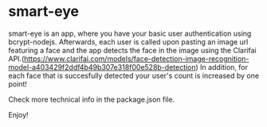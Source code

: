# smart-eye
smart-eye is an app, where you have your basic user authentication using bcrypt-nodejs.
Afterwards, each user is called upon pasting an image url featuring a face and the app detects the face in the image using the Clarifai API.(https://www.clarifai.com/models/face-detection-image-recognition-model-a403429f2ddf4b49b307e318f00e528b-detection)
In addition, for each face that is succesfully detected your user's count is increased by one point!

Check more technical info in the package.json file.

Enjoy!
